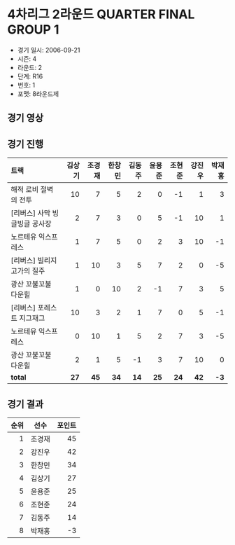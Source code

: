 # 4차리그 2라운드 QUARTER FINAL GROUP 1

- 경기 일시: 2006-09-21
- 시즌: 4
- 라운드: 2
- 단계: R16
- 번호: 1
- 포맷: 8라운드제





## 경기 영상
## 경기 진행

| 트랙 | 김상기 | 조경재 | 한창민 | 김동주 | 윤용준 | 조현준 | 강진우 | 박재홍 |
|:---|---:|---:|---:|---:|---:|---:|---:|---:|
| 해적 로비 절벽의 전투 | 10 | 7 | 5 | 2 | 0 | -1 | 1 | 3 |
| [리버스] 사막 빙글빙글 공사장 | 2 | 7 | 3 | 0 | 5 | -1 | 10 | 1 |
| 노르테유 익스프레스 | 1 | 7 | 5 | 0 | 2 | 3 | 10 | -1 |
| [리버스] 빌리지 고가의 질주 | 1 | 10 | 3 | 5 | 7 | 2 | 0 | -5 |
| 광산 꼬불꼬불 다운힐 | 1 | 0 | 10 | 2 | -1 | 7 | 3 | 5 |
| [리버스] 포레스트 지그재그 | 10 | 3 | 2 | 1 | 7 | 0 | 5 | -1 |
| 노르테유 익스프레스 | 0 | 10 | 1 | 5 | 2 | 7 | 3 | -5 |
| 광산 꼬불꼬불 다운힐 | 2 | 1 | 5 | -1 | 3 | 7 | 10 | 0 |
| __total__ | __27__ | __45__ | __34__ | __14__ | __25__ | __24__ | __42__ | __-3__ |




## 경기 결과

| 순위 | 선수 | 포인트 |
|---:|:---:|---:|
| 1 | 조경재 | 45 |
| 2 | 강진우 | 42 |
| 3 | 한창민 | 34 |
| 4 | 김상기 | 27 |
| 5 | 윤용준 | 25 |
| 6 | 조현준 | 24 |
| 7 | 김동주 | 14 |
| 8 | 박재홍 | -3 |

